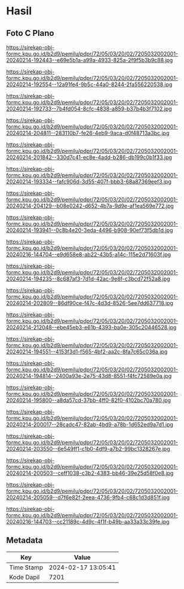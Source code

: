 # Hasil

## Foto C Plano

https://sirekap-obj-formc.kpu.go.id/b2d9/pemilu/pdpr/72/05/03/20/02/7205032002001-20240214-192443--e69e5b1a-a99a-4933-825a-2f9f5b3b9c88.jpg

https://sirekap-obj-formc.kpu.go.id/b2d9/pemilu/pdpr/72/05/03/20/02/7205032002001-20240214-192554--12a91fe4-9b5c-44a0-8244-2fa556220538.jpg

https://sirekap-obj-formc.kpu.go.id/b2d9/pemilu/pdpr/72/05/03/20/02/7205032002001-20240214-192733--7b4fd054-8cfc-4838-a859-b37b4b3f7102.jpg

https://sirekap-obj-formc.kpu.go.id/b2d9/pemilu/pdpr/72/05/03/20/02/7205032002001-20240214-204811--283110b7-fe26-4eb9-9aca-d0f48713a3bc.jpg

https://sirekap-obj-formc.kpu.go.id/b2d9/pemilu/pdpr/72/05/03/20/02/7205032002001-20240214-201842--330d7c41-ec8e-4add-b286-db199c0b1f33.jpg

https://sirekap-obj-formc.kpu.go.id/b2d9/pemilu/pdpr/72/05/03/20/02/7205032002001-20240214-193334--fafc906d-3d55-407f-bbb3-68a87369eef3.jpg

https://sirekap-obj-formc.kpu.go.id/b2d9/pemilu/pdpr/72/05/03/20/02/7205032002001-20240214-204129--b08e0242-d652-4b7a-9d9e-af1ea569e772.jpg

https://sirekap-obj-formc.kpu.go.id/b2d9/pemilu/pdpr/72/05/03/20/02/7205032002001-20240214-193941--0c8b4e20-3eda-4496-b908-90ef73f5db1d.jpg

https://sirekap-obj-formc.kpu.go.id/b2d9/pemilu/pdpr/72/05/03/20/02/7205032002001-20240216-144704--e9d658e8-ab22-43b5-a14c-115e2d71603f.jpg

https://sirekap-obj-formc.kpu.go.id/b2d9/pemilu/pdpr/72/05/03/20/02/7205032002001-20240214-194235--8c687af3-7d1d-42ac-9e8f-c3bcd72f52a8.jpg

https://sirekap-obj-formc.kpu.go.id/b2d9/pemilu/pdpr/72/05/03/20/02/7205032002001-20240214-202809--86df90ce-f47c-4d3d-8526-5ee7dd637718.jpg

https://sirekap-obj-formc.kpu.go.id/b2d9/pemilu/pdpr/72/05/03/20/02/7205032002001-20240214-212048--ebe45eb3-e61b-4393-ba0e-305c20446528.jpg

https://sirekap-obj-formc.kpu.go.id/b2d9/pemilu/pdpr/72/05/03/20/02/7205032002001-20240214-194551--4153f3d1-f565-4bf2-aa2c-8fa7c65c036a.jpg

https://sirekap-obj-formc.kpu.go.id/b2d9/pemilu/pdpr/72/05/03/20/02/7205032002001-20240214-194814--2400a93e-2e75-43d8-8551-f4fc72589e0a.jpg

https://sirekap-obj-formc.kpu.go.id/b2d9/pemilu/pdpr/72/05/03/20/02/7205032002001-20240214-195800--a8da57cd-37bb-4ff0-82f0-4102bc70a780.jpg

https://sirekap-obj-formc.kpu.go.id/b2d9/pemilu/pdpr/72/05/03/20/02/7205032002001-20240214-200017--28cadc47-82ab-4bd9-a78b-1d652ed9a7d1.jpg

https://sirekap-obj-formc.kpu.go.id/b2d9/pemilu/pdpr/72/05/03/20/02/7205032002001-20240214-203550--6e549ff1-c1b0-4df9-a7b2-99bc1328267e.jpg

https://sirekap-obj-formc.kpu.go.id/b2d9/pemilu/pdpr/72/05/03/20/02/7205032002001-20240214-200503--ceff1038-c3b2-4383-bb46-39e25d58f0e8.jpg

https://sirekap-obj-formc.kpu.go.id/b2d9/pemilu/pdpr/72/05/03/20/02/7205032002001-20240214-205059--d7f6e82f-2eea-4736-9fb4-c68c1d3d851f.jpg

https://sirekap-obj-formc.kpu.go.id/b2d9/pemilu/pdpr/72/05/03/20/02/7205032002001-20240216-144703--cc21189c-4d9c-4f1f-b49b-aa33a33c39fe.jpg


## Metadata

| Key        | Value               |
| ---------- | ------------------- |
| Time Stamp | 2024-02-17 13:05:41 |
| Kode Dapil | 7201                |



